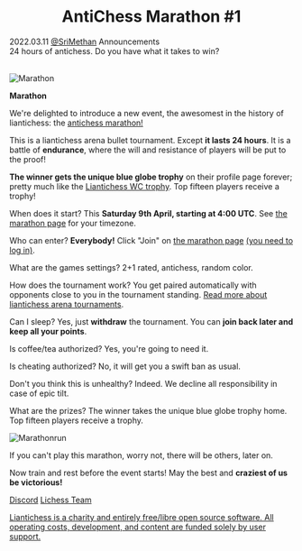 <h1 align="center">AntiChess Marathon #1</h1>

<div class="meta-headline">
    <div class= "meta">
        <span class="text">2022.03.11</span>
        <span class="text"><a href="/@/SriMethan">@SriMethan</a></span>
        <span class="text">Announcements</span>
    </div>
    <div class= "headline">24 hours of antichess. Do you have what it takes to win?</div>
</div>
</br>

![Marathon](https://imgur.com/SDsu1WQ.png)


**Marathon**

We're delighted to introduce a new event, the awesomest in the history of liantichess: the [antichess marathon!](https://liantichess.herokuapp.com/tournament/ZLsdnR8T)

This is a liantichess arena bullet tournament. Except **it lasts 24 hours**. It is a battle of **endurance**, where the will and resistance of players will be put to the proof!

**The winner gets the unique blue globe trophy** on their profile page forever; pretty much like the [Liantichess WC trophy](https://liantichess.herokuapp.com/static/images/trophy/acwc21.png). Top fifteen players receive a trophy!

When does it start? This **Saturday 9th April, starting at 4:00 UTC**. See [the marathon page](https://liantichess.herokuapp.com/tournament/ZLsdnR8T) for your timezone.

Who can enter? **Everybody!** Click "Join" on [the marathon page](https://liantichess.herokuapp.com/tournament/ZLsdnR8T) [(you need to log in)](https://liantichess.herokuapp.com/login).

What are the games settings? 2+1 rated, antichess, random color.

How does the tournament work? You get paired automatically with opponents close to you in the tournament standing. [Read more about liantichess arena tournaments](https://lichess.org/tournament/help?system=arena).

Can I sleep? Yes, just **withdraw** the tournament. You can **join back later and keep all your points**.

Is coffee/tea authorized? Yes, you're going to need it.

Is cheating authorized? No, it will get you a swift ban as usual.

Don't you think this is unhealthy? Indeed. We decline all responsibility in case of epic tilt.

What are the prizes? The winner takes the unique blue globe trophy home. Top fifteen players receive a trophy.

![Marathonrun](https://imgur.com/6SUAr7h.png)

If you can't play this marathon, worry not, there will be others, later on.

Now train and rest before the event starts! May the best and **craziest of us be victorious!**

[Discord](https://discord.gg/5qvjPQstKS) [Lichess Team](https://lichess.org/team/liantichessherokuappcom)

[Liantichess is a charity and entirely free/libre open source software. All operating costs, development, and content are funded solely by user support.](https://liantichess.herokuapp.com/allplayers)